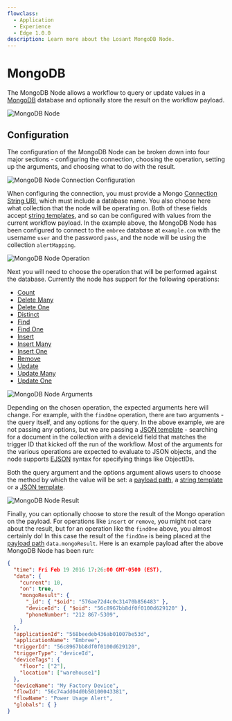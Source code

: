 ```yaml
---
flowclass:
  - Application
  - Experience
  - Edge 1.0.0
description: Learn more about the Losant MongoDB Node.
---
```


# MongoDB

The MongoDB Node allows a workflow to query or update values in a [MongoDB](https://www.mongodb.com/) database and optionally store the result on the workflow payload.

![MongoDB Node](/images/workflows/data/mongodb-node.png "MongoDB Node")

## Configuration

The configuration of the MongoDB Node can be broken down into four major sections - configuring the connection, choosing the operation, setting up the arguments, and choosing what to do with the result.

![MongoDB Node Connection Configuration](/images/workflows/data/mongodb-node-connection.png "MongoDB Node Connection Configuration")

When configuring the connection, you must provide a Mongo [Connection String URI](https://docs.mongodb.com/manual/reference/connection-string/), which must include a database name. You also choose here what collection that the node will be operating on. Both of these fields accept [string templates](/workflows/accessing-payload-data/#string-templates), and so can be configured with values from the current workflow payload. In the example above, the MongoDB Node has been configured to connect to the `embree` database at `example.com` with the username `user` and the password `pass`, and the node will be using the collection `alertMapping`.

![MongoDB Node Operation](/images/workflows/data/mongodb-node-operation.png "MongoDB Node Operation")

Next you will need to choose the operation that will be performed against the database. Currently the node has support for the following operations:

* [Count](http://mongodb.github.io/node-mongodb-native/2.0/api/Collection.html#count)
* [Delete Many](http://mongodb.github.io/node-mongodb-native/2.0/api/Collection.html#deleteMany)
* [Delete One](http://mongodb.github.io/node-mongodb-native/2.0/api/Collection.html#deleteOne)
* [Distinct](http://mongodb.github.io/node-mongodb-native/2.0/api/Collection.html#distinct)
* [Find](http://mongodb.github.io/node-mongodb-native/2.0/api/Collection.html#find)
* [Find One](http://mongodb.github.io/node-mongodb-native/2.0/api/Collection.html#findOne)
* [Insert](http://mongodb.github.io/node-mongodb-native/2.0/api/Collection.html#insert)
* [Insert Many](http://mongodb.github.io/node-mongodb-native/2.0/api/Collection.html#insertMany)
* [Insert One](http://mongodb.github.io/node-mongodb-native/2.0/api/Collection.html#insertOne)
* [Remove](http://mongodb.github.io/node-mongodb-native/2.0/api/Collection.html#remove)
* [Update](http://mongodb.github.io/node-mongodb-native/2.0/api/Collection.html#update)
* [Update Many](http://mongodb.github.io/node-mongodb-native/2.0/api/Collection.html#updateMany)
* [Update One](http://mongodb.github.io/node-mongodb-native/2.0/api/Collection.html#updateOne)

![MongoDB Node Arguments](/images/workflows/data/mongodb-node-arguments.png "MongoDB Node Arguments")

Depending on the chosen operation, the expected arguments here will change. For example,
with the `findOne` operation, there are two arguments - the query itself, and any options
for the query. In the above example, we are not passing any options, but we are passing
a [JSON template](/workflows/accessing-payload-data/#json-templates) - searching for a document in the collection with a deviceId field that
matches the trigger ID that kicked off the run of the workflow. Most of the arguments for the various operations are expected to evaluate to JSON objects, and the node supports [EJSON](https://docs.mongodb.com/manual/reference/mongodb-extended-json/) syntax for specifying things like ObjectIDs.

Both the query argument and the options argument allows users to choose the method by which the value will be set: a [payload path](/workflows/accessing-payload-data/#payload-paths), a [string template](/workflows/accessing-payload-data/#string-templates) or a [JSON template](/workflows/accessing-payload-data/#json-templates).

![MongoDB Node Result](/images/workflows/data/mongodb-node-result.png "MongoDB Node Result")

Finally, you can optionally choose to store the result of the Mongo operation on the payload. For operations like `insert` or `remove`, you might not care about the result, but for an operation like the `findOne` above, you almost certainly do! In this case the result of the `findOne` is being placed at the [payload path](/workflows/accessing-payload-data/#payload-paths) `data.mongoResult`. Here is an example payload after the above MongoDB Node has been run:

```json
{
  "time": Fri Feb 19 2016 17:26:00 GMT-0500 (EST),
  "data": {
    "current": 10,
    "on": true,
    "mongoResult": {
      "_id": { "$oid": "576ae72d4c0c31470b856483" },
      "deviceId": { "$oid": "56c8967bb8df0f0100d629120" },
      "phoneNumber": "212 867-5309",
    }
  },
  "applicationId": "568beedeb436ab01007be53d",
  "applicationName": "Embree",
  "triggerId": "56c8967bb8df0f0100d629120",
  "triggerType": "deviceId",
  "deviceTags": {
    "floor": ["2"],
    "location": ["warehouse1"]
  },
  "deviceName": "My Factory Device",
  "flowId": "56c74add04d0b50100043381",
  "flowName": "Power Usage Alert",
  "globals": { }
}
```
